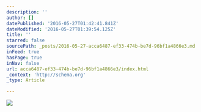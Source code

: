 ```yaml
---
description: ''
author: []
datePublished: '2016-05-27T01:42:41.841Z'
dateModified: '2016-05-27T01:39:54.125Z'
title: ''
starred: false
sourcePath: _posts/2016-05-27-acca6487-ef33-474b-be7d-96bf1a4866e3.md
inFeed: true
hasPage: true
inNav: false
url: acca6487-ef33-474b-be7d-96bf1a4866e3/index.html
_context: 'http://schema.org'
_type: Article

---
```

![](https://the-grid-user-content.s3-us-west-2.amazonaws.com/bbd03445-cb2d-4eff-84bd-5d6c7375f24d.jpg)